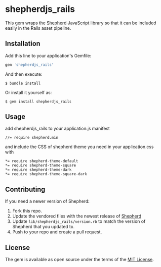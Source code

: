 # shepherdjs_rails

This gem wraps the [Shepherd](https://github.com/shipshapecode/shepherd) JavaScript library so that it can be included easily in the Rails asset pipeline.

## Installation

Add this line to your application's Gemfile:

```ruby
gem 'shepherdjs_rails'
```

And then execute:

    $ bundle install

Or install it yourself as:

    $ gem install shepherdjs_rails

## Usage

add shepherdjs_rails to your application.js manifest

```
//= require shepherd.min
```

and include the CSS of shepherd theme you need in your application.css with

```
*= require shepherd-theme-default
*= require shepherd-theme-square
*= require shepherd-theme-dark
*= require shepherd-theme-square-dark
```

## Contributing

If you need a newer version of Shepherd:

1. Fork this repo.
2. Update the vendored files with the newest release of [Shepherd](https://github.com/shipshapecode/shepherd)
3. Update `lib/shepherdjs_rails/version.rb` to match the version of Shepherd that you updated to.
4. Push to your repo and create a pull request.

## License

The gem is available as open source under the terms of the [MIT License](https://opensource.org/licenses/MIT).
